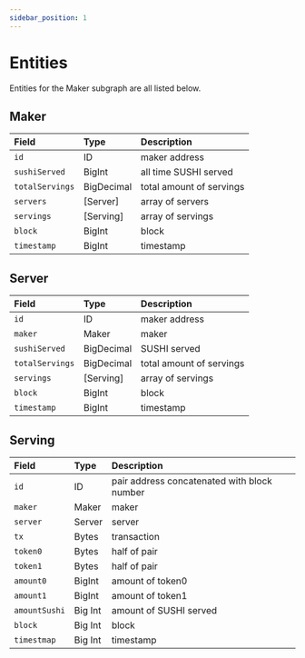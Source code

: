 ```yaml
---
sidebar_position: 1
---
```


# Entities

Entities for the Maker subgraph are all listed below.

## Maker

| Field           | Type       | Description              |
| :-------------- | :--------- | :----------------------- |
| `id`            | ID         | maker address            |
| `sushiServed`   | BigInt     | all time SUSHI served    |
| `totalServings` | BigDecimal | total amount of servings |
| `servers`       | [Server]   | array of servers         |
| `servings`      | [Serving]  | array of servings        |
| `block`         | BigInt     | block                    |
| `timestamp`     | BigInt     | timestamp                |

## Server

| Field           | Type       | Description              |
| :-------------- | :--------- | :----------------------- |
| `id`            | ID         | maker address            |
| `maker`         | Maker      | maker                    |
| `sushiServed`   | BigDecimal | SUSHI served             |
| `totalServings` | BigDecimal | total amount of servings |
| `servings`      | [Serving]  | array of servings        |
| `block`         | BigInt     | block                    |
| `timestamp`     | BigInt     | timestamp                |

## Serving

| Field         | Type    | Description                                 |
| :------------ | :------ | :------------------------------------------ |
| `id`          | ID      | pair address concatenated with block number |
| `maker`       | Maker   | maker                                       |
| `server`      | Server  | server                                      |
| `tx`          | Bytes   | transaction                                 |
| `token0`      | Bytes   | half of pair                                |
| `token1`      | Bytes   | half of pair                                |
| `amount0`     | BigInt  | amount of token0                            |
| `amount1`     | BigInt  | amount of token1                            |
| `amountSushi` | Big Int | amount of SUSHI served                      |
| `block`       | Big Int | block                                       |
| `timestmap`   | Big Int | timestamp                                   |
